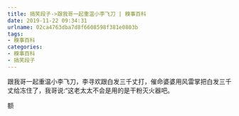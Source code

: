 ```yaml
---
title: 搞笑段子->跟我哥一起重温小李飞刀 | 糗事百科
date: 2019-11-22 09:34:31
urlname: 02ca4763dba7d8f6608598f381e0803b
tags: 
- 糗事百科
categories:
- 糗事百科
- 搞笑段子
---
```

跟我哥一起重温小李飞刀，李寻欢跟白发三千丈打，催命婆婆用风雷掌把白发三千丈给冻住了，我哥说:“这老太太不会是用的是干粉灭火器吧。

额


